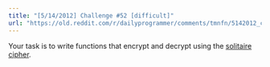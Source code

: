 ```yaml
---
title: "[5/14/2012] Challenge #52 [difficult]"
url: "https://old.reddit.com/r/dailyprogrammer/comments/tmnfn/5142012_challenge_52_difficult/"
---
```


Your task is to write functions that encrypt and decrypt using the [solitaire cipher](http://www.schneier.com/solitaire.html). 

